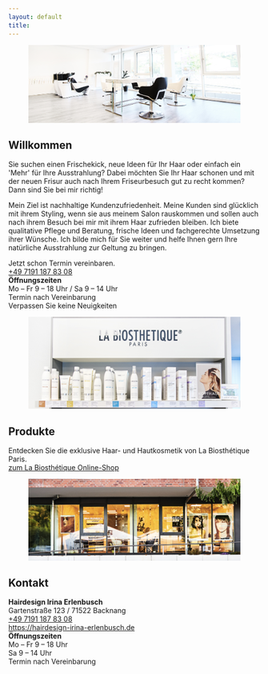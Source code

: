 ```yaml
---
layout: default
title: 
---
```



<section class="section is-small has-text-centered has-background-light" id="willkommen">
    <div class="container">
        <div class="block">
            <figure class="image is-3by1">
                <img src="/images/Bild013_flat.jpeg">
            </figure>
        </div>
        <div class="block">
            <h1 class="title">
                Willkommen
            </h1>
        </div>
        <div class="block">
            <p>
            Sie suchen einen Frischekick, neue Ideen für Ihr Haar oder einfach ein 'Mehr' für Ihre Ausstrahlung? 
            Dabei möchten Sie Ihr Haar schonen und mit der neuen Frisur auch nach Ihrem Friseurbesuch gut zu recht kommen?
            Dann sind Sie bei mir richtig!
            </p>
            <p>
            Mein Ziel ist nachhaltige Kundenzufriedenheit. Meine Kunden sind glücklich mit ihrem Styling, wenn sie aus meinem Salon rauskommen und sollen auch nach ihrem Besuch bei mir mit ihrem Haar zufrieden bleiben. Ich biete qualitative Pflege und Beratung, frische Ideen und fachgerechte Umsetzung ihrer Wünsche. Ich bilde mich für Sie weiter und helfe Ihnen gern Ihre natürliche Ausstrahlung zur Geltung zu bringen.
            </p>
        </div>
        <div class="block">
            Jetzt schon Termin vereinbaren.
            <br/>
            <a href="tel:+497191 1878308">
                <i class="fa fa-phone" aria-hidden="true"></i>
                +49 7191 187 83 08
            </a>
        </div>
        <div class="block">
            <strong>&Ouml;ffnungszeiten</strong>
            <br/>
            <i class="fa fa-clock-o" aria-hidden="true"></i>
            Mo &ndash; Fr 9 &ndash; 18 Uhr / Sa 9 &ndash; 14 Uhr
            <br/>
            Termin nach Vereinbarung
        </div>
        <div class="block">
        Verpassen Sie keine Neuigkeiten
        </div>
        <div class="block">
            <span class="icon is-large">
                <a href="https://www.facebook.com/Irina-Erlenbusch-Hairdesign-103318717763513/" target="_blank">
                    <i class="fa-brands fa-square-facebook fa-3x"></i>
                </a>
            </span>
            <span class="icon is-large">
                <a href="https://www.instagram.com/irina_erlenbusch_hairdesign/?hl=de" target="_blank">
                    <i class="fa-brands fa-square-instagram fa-3x"></i>
                </a>
            </span>
        </div>
    </div>
</section>

<!--
<section class="section is-small has-text-centered" id="preise">
    <div class="container">
        <h1 class="title">
            Preise
        </h1>
         <div class="block">
            Informationen zu meinen aktuellen Preisen finden Sie hier:
        </div>
        <a class="button"  href="{{site.baseurl}}/preise">
            Preisliste
        </a>
    </div>
</section>
-->

<section class="section is-small has-text-centered " id="produkte">
    <div class="container">
        <div class="block">
            <figure class="image is-3by1">
                <img src="/images/Bild024_flat.jpeg">
            </figure>
        </div>
        <div class="block">
            <h1 class="title">
                Produkte
            </h1>
        </div>
         <div class="block">
            Entdecken Sie die exklusive Haar- und Hautkosmetik von La Biosth&eacute;tique Paris.
        </div>
        <a class="button" href="https://www.labiosthetique.de/salon/backnang-0048505" target="_blank">
            zum La Biosth&eacute;tique Online-Shop
        </a>
        </div>
</section>

<section class="section is-small has-text-centered has-background-light" id="kontakt">
    <div class="container">
        <div class="block">
            <figure class="image is-3by1">
                <img src="/images/Bild040_flat.jpeg">
            </figure>
        </div>
        <div class="block">
            <h1 class="title">
                Kontakt
            </h1>
        </div>
        <div class="block">
            <strong>Hairdesign Irina Erlenbusch</strong><br/>
            Gartenstra&szlig;e 123 / 71522 Backnang<br/>
            <a href="tel:+497191 1878308">
                <i class="fa fa-phone" aria-hidden="true"></i>
                +49 7191 187 83 08
            </a>
            <br/>
            <a href="https://hairdesign-irina-erlenbusch.de" target="_blank">
                <i class="fa fa-globe" aria-hidden="true"></i>
                https://hairdesign-irina-erlenbusch.de
            </a>
        </div>
        <div class="block">
            <strong>&Ouml;ffnungszeiten</strong>
            <br/>
            Mo &ndash; Fr 9 &ndash; 18 Uhr<br/>
            Sa 9 &ndash; 14 Uhr<br/>
            Termin nach Vereinbarung
        </div>
    </div>
</section>
